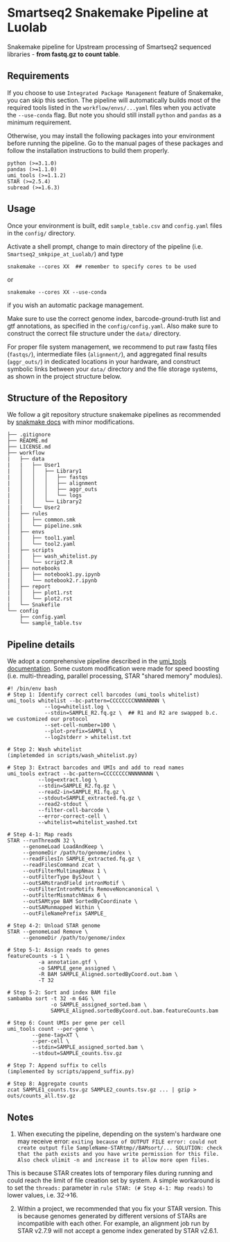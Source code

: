 # Smartseq2 Snakemake Pipeline at Luolab
Snakemake pipeline for Upstream processing of Smartseq2 sequenced libraries - **from fastq.gz to count table**.

## Requirements

If you choose to use `Integrated Package Management` feature of Snakemake, you can skip this section. The pipeline will automatically builds most of the required tools listed in the `workflow/envs/...yaml` files when you activate the `--use-conda` flag. But note you should still install `python` and `pandas` as a minimum requirement.

Otherwise, you may install the following packages into your environment before running the pipeline. Go to the manual pages of these packages and follow the installation instructions to build them properly.

```
python (>=3.1.0)
pandas (>=1.1.0)
umi_tools (>=1.1.2)
STAR (>=2.5.4)
subread (>=1.6.3)
```

## Usage

Once your environment is built, edit `sample_table.csv` and `config.yaml` files in the `config/` directory.

Activate a shell prompt, change to main directory of the pipeline (i.e. `Smartseq2_smkpipe_at_Luolab/`) and type

```
snakemake --cores XX  ## remember to specify cores to be used
```

or

```
snakemake --cores XX --use-conda
```

if you wish an automatic package management.

Make sure to use the correct genome index, barcode-ground-truth list and gtf annotations, as specified in the `config/config.yaml`. Also make sure to construct the correct file structure under the `data/` directory. 

For proper file system management, we recommend to put raw fastq files (`fastqs/`), intermediate files (`alignment/`), and aggregated final results (`aggr_outs/`) in dedicated locations in your hardware, and construct symbolic links between your `data/` directory and the file storage systems, as shown in the project structure below.

## Structure of the Repository

We follow a git repository structure snakemake pipelines as recommended by [snakmake docs](https://snakemake.readthedocs.io/en/stable/snakefiles/deployment.html) with minor modifications.


```
├── .gitignore
├── README.md
├── LICENSE.md
├── workflow
|   ├── data
|   |   ├── User1
|   │   │   ├── Library1
|   │   │   │   ├── fastqs
|   │   │   │   ├── alignment
|   │   │   │   ├── aggr_outs
|   │   │   │   └── logs
|   │   │   └── Library2
|   |   └── User2
│   ├── rules
|   │   ├── common.smk
|   │   └── pipeline.smk
│   ├── envs
|   │   ├── tool1.yaml
|   │   └── tool2.yaml
│   ├── scripts
|   │   ├── wash_whitelist.py
|   │   └── script2.R
│   ├── notebooks
|   │   ├── notebook1.py.ipynb
|   │   └── notebook2.r.ipynb
│   ├── report
|   │   ├── plot1.rst
|   │   └── plot2.rst
|   └── Snakefile
└── config
    ├── config.yaml
    └── sample_table.tsv
```

## Pipeline details

We adopt a comprehensive pipeline described in the [umi_tools documentation](https://umi-tools.readthedocs.io/en/latest/Single_cell_tutorial.html). Some custom modification were made for speed boosting (i.e. multi-threading, parallel processing, STAR "shared memory" modules).

```
#! /bin/env bash
# Step 1: Identify correct cell barcodes (umi_tools whitelist)
umi_tools whitelist --bc-pattern=CCCCCCCCNNNNNNNN \
		    --log=whitelist.log \
		    --stdin=SAMPLE_R2.fq.gz \  ## R1 and R2 are swapped b.c. we customized our protocol
		    --set-cell-number=100 \
		    --plot-prefix=SAMPLE \
		    --log2stderr > whitelist.txt

# Step 2: Wash whitelist
(impletemded in scripts/wash_whitelist.py) 

# Step 3: Extract barcodes and UMIs and add to read names
umi_tools extract --bc-pattern=CCCCCCCCNNNNNNNN \
		  --log=extract.log \
		  --stdin=SAMPLE_R2.fq.gz \
		  --read2-in=SAMPLE_R1.fq.gz \
		  --stdout=SAMPLE_extracted.fq.gz \
		  --read2-stdout \
		  --filter-cell-barcode \
		  --error-correct-cell \
		  --whitelist=whitelist_washed.txt

# Step 4-1: Map reads
STAR --runThreadN 32 \
     --genomeLoad LoadAndKeep \
     --genomeDir /path/to/genome/index \
     --readFilesIn SAMPLE_extracted.fq.gz \
     --readFilesCommand zcat \
     --outFilterMultimapNmax 1 \
     --outFilterType BySJout \
     --outSAMstrandField intronMotif \
     --outFilterIntronMotifs RemoveNoncanonical \
     --outFilterMismatchNmax 6 \
     --outSAMtype BAM SortedByCoordinate \
     --outSAMunmapped Within \
     --outFileNamePrefix SAMPLE_

# Step 4-2: Unload STAR genome
STAR --genomeLoad Remove \
     --genomeDir /path/to/genome/index

# Step 5-1: Assign reads to genes
featureCounts -s 1 \
	      -a annotation.gtf \
	      -o SAMPLE_gene_assigned \
	      -R BAM SAMPLE_Aligned.sortedByCoord.out.bam \
	      -T 32

# Step 5-2: Sort and index BAM file
sambamba sort -t 32 -m 64G \
              -o SAMPLE_assigned_sorted.bam \
			  SAMPLE_Aligned.sortedByCoord.out.bam.featureCounts.bam 

# Step 6: Count UMIs per gene per cell
umi_tools count --per-gene \
		--gene-tag=XT \
		--per-cell \
		--stdin=SAMPLE_assigned_sorted.bam \
		--stdout=SAMPLE_counts.tsv.gz

# Step 7: Append suffix to cells
(implemented by scripts/append_suffix.py)

# Step 8: Aggregate counts
zcat SAMPLE1_counts.tsv.gz SAMPLE2_counts.tsv.gz ... | gzip > outs/counts_all.tsv.gz

```

## Notes

1. When executing the pipeline, depending on the system's hardware one may receive error: `exiting because of OUTPUT FILE error: could not create output file SampleName-STARtmp//BAMsort/... SOLUTION: check that the path exists and you have write permission for this file. Also check ulimit -n and increase it to allow more open files.`

This is because STAR creates lots of temporary files during running and could reach the limit of file creation set by system. A simple workaround is to set the `threads:` parameter in `rule STAR: (# Step 4-1: Map reads)` to lower values, i.e. 32->16.

2. Within a project, we recommended that you fix your STAR version. This is because genomes generated by different versions of STARs are incompatible with each other. For example, an alignment job run by STAR v2.7.9 will not accept a genome index generated by STAR v2.6.1.